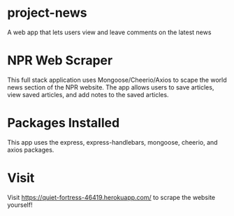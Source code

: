 # project-news
A web app that lets users view and leave comments on the latest news

# NPR Web Scraper

This full stack application uses Mongoose/Cheerio/Axios to scape the world news section of the NPR website. The app allows users to save articles, view saved articles, and add notes to the saved articles. 

# Packages Installed

This app uses the express, express-handlebars, mongoose, cheerio, and axios packages.

# Visit 
Visit https://quiet-fortress-46419.herokuapp.com/ to scrape the website yourself! 
